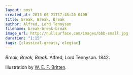 ```yaml
---
layout: post
created_at: 2013-06-21T17:43:26-0400
title: Break, Break, Break
author: Alfred, Lord Tennyson
filename: break-break-break
image_url: http://nullsurface.com/images/bbb-small.jpg
duration: "1:15"
tags: [classical-greats, elegiac]
---
```


_Break, Break, Break_.  Alfred, Lord Tennyson.  1842.

Illustration by [W. E. F. Britten](http://en.wikipedia.org/wiki/File:W.E.F._Britten_-_The_Early_Poems_of_Alfred,_Lord_Tennyson_-_Break,_Break,_Break.jpg).
